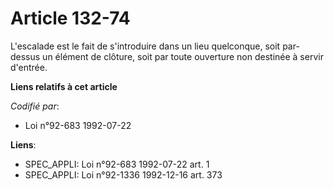 # Article 132-74

L'escalade est le fait de s'introduire dans un lieu quelconque, soit par-dessus un élément de clôture, soit par toute
ouverture non destinée à servir d'entrée.

**Liens relatifs à cet article**

_Codifié par_:

  - Loi n°92-683 1992-07-22

**Liens**:

  - SPEC_APPLI: Loi n°92-683 1992-07-22 art. 1
  - SPEC_APPLI: Loi n°92-1336 1992-12-16 art. 373
